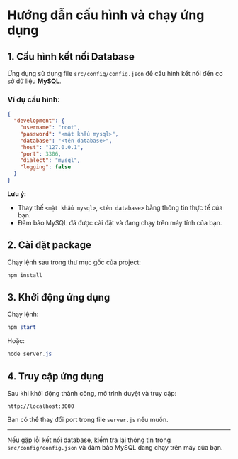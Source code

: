 # Hướng dẫn cấu hình và chạy ứng dụng

## 1. Cấu hình kết nối Database

Ứng dụng sử dụng file `src/config/config.json` để cấu hình kết nối đến cơ sở dữ liệu **MySQL**.

### Ví dụ cấu hình:

```json
{
  "development": {
    "username": "root",
    "password": "<mật khẩu mysql>",
    "database": "<tên database>",
    "host": "127.0.0.1",
    "port": 3306,
    "dialect": "mysql",
    "logging": false
  }
}
```

**Lưu ý:**

- Thay thế `<mật khẩu mysql>`, `<tên database>` bằng thông tin thực tế của bạn.
- Đảm bảo MySQL đã được cài đặt và đang chạy trên máy tính của bạn.

## 2. Cài đặt package

Chạy lệnh sau trong thư mục gốc của project:

```powershell
npm install
```

## 3. Khởi động ứng dụng

Chạy lệnh:

```powershell
npm start
```

Hoặc:

```powershell
node server.js
```

## 4. Truy cập ứng dụng

Sau khi khởi động thành công, mở trình duyệt và truy cập:

```
http://localhost:3000
```

Bạn có thể thay đổi port trong file `server.js` nếu muốn.

---

Nếu gặp lỗi kết nối database, kiểm tra lại thông tin trong `src/config/config.json` và đảm bảo MySQL đang chạy trên máy của bạn.
